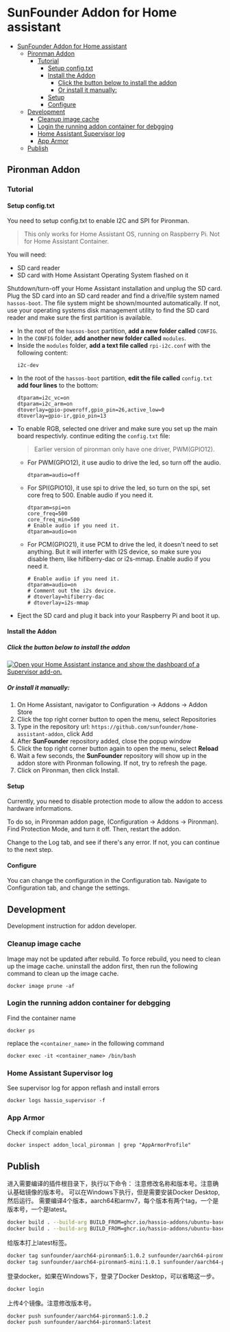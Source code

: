 # SunFounder Addon for Home assistant

- [SunFounder Addon for Home assistant](#sunfounder-addon-for-home-assistant)
  - [Pironman Addon](#pironman-addon)
    - [Tutorial](#tutorial)
      - [Setup config.txt](#setup-configtxt)
      - [Install the Addon](#install-the-addon)
        - [Click the button below to install the addon](#click-the-button-below-to-install-the-addon)
        - [Or install it manually:](#or-install-it-manually)
      - [Setup](#setup)
      - [Configure](#configure)
  - [Development](#development)
    - [Cleanup image cache](#cleanup-image-cache)
    - [Login the running addon container for debgging](#login-the-running-addon-container-for-debgging)
    - [Home Assistant Supervisor log](#home-assistant-supervisor-log)
    - [App Armor](#app-armor)
  - [Publish](#publish)


## Pironman Addon

### Tutorial

#### Setup config.txt

You need to setup config.txt to enable I2C and SPI for Pironman.

> This only works for Home Assistant OS, running on Raspberry Pi. Not for Home Assistant Container.

You will need:

 - SD card reader
 - SD card with Home Assistant Operating System flashed on it

Shutdown/turn-off your Home Assistant installation and unplug the SD card. Plug the SD card into an SD card reader and find a drive/file system named `hassos-boot`. The file system might be shown/mounted automatically. If not, use your operating systems disk management utility to find the SD card reader and make sure the first partition is available.

- In the root of the `hassos-boot` partition, **add a new folder called** `CONFIG`.
- In the `CONFIG` folder, **add another new folder called** `modules`.
- Inside the `modules` folder, **add a text file called** `rpi-i2c.conf` with the following content:
   ```
   i2c-dev
   ```
- In the root of the `hassos-boot` partition, **edit the file called** `config.txt` **add four lines** to the bottom:
   ```
   dtparam=i2c_vc=on
   dtparam=i2c_arm=on
   dtoverlay=gpio-poweroff,gpio_pin=26,active_low=0
   dtoverlay=gpio-ir,gpio_pin=13
   ```
- To enable RGB, selected one driver and make sure you set up the main board respectivly. continue editing the `config.txt` file:
   > Earlier version of pironman only have one driver, PWM(GPIO12).
   - For PWM(GPIO12), it use audio to drive the led, so turn off the audio.
      ```
      dtparam=audio=off
      ```
   - For SPI(GPIO10), it use spi to drive the led, so turn on the spi, set core freq to 500. Enable audio if you need it.
      ```
      dtparam=spi=on
      core_freq=500
      core_freq_min=500
      # Enable audio if you need it.
      dtparam=audio=on
      ```
   - For PCM(GPIO21), it use PCM to drive the led, it doesn't need to set anything. But it will interfer with I2S device, so make sure you disable them, like hifiberry-dac or i2s-mmap. Enable audio if you need it.
      ```
      # Enable audio if you need it.
      dtparam=audio=on
      # Comment out the i2s device.
      # dtoverlay=hifiberry-dac
      # dtoverlay=i2s-mmap
      ```
- Eject the SD card and plug it back into your Raspberry Pi and boot it up.

#### Install the Addon

##### Click the button below to install the addon

[![Open your Home Assistant instance and show the dashboard of a Supervisor add-on.](https://my.home-assistant.io/badges/supervisor_addon.svg)](https://my.home-assistant.io/redirect/supervisor_addon/?addon=6fa7f6d2_pironman&repository_url=https%3A%2F%2Fgithub.com%2Fsunfounder%2Fhome-assistant-addon)

##### Or install it manually:

1. On Home Assistant, navigator to Configuration -> Addons -> Addon Store
2. Click the top right corner button to open the menu, select Repositories
3. Type in the repository url: `https://github.com/sunfounder/home-assistant-addon`, click Add
4. After **SunFounder** repository added, close the popup window
5. Click the top right corner button again to open the menu, select **Reload**
6. Wait a few seconds, the **SunFounder** repository will show up in the addon store with Pironman following. If not, try to refresh the page.
7. Click on Pironman, then click Install.

#### Setup

Currently, you need to disable protection mode to allow the addon to access hardware informations.

To do so, in Pironman addon page, (Configuration -> Addons -> Pironman). Find Protection Mode, and turn it off. Then, restart the addon.

Change to the Log tab, and see if there's any error. If not, you can continue to the next step.

#### Configure

You can change the configuration in the Configuration tab. Navigate to Configuration tab, and change the settings.



## Development

Development instruction for addon developer.

### Cleanup image cache

Image may not be updated after rebuild. To force rebuild, you need to clean up the image cache.
uninstall the addon first, then run the following command to clean up the image cache.

```
docker image prune -af
```

### Login the running addon container for debgging

Find the container name
```
docker ps
```

replace the `<container_name>` in the following command
```
docker exec -it <container_name> /bin/bash
```

### Home Assistant Supervisor log

See supervisor log for appon reflash and install errors

```
docker logs hassio_supervisor -f
```

### App Armor

Check if complain enabled

```
docker inspect addon_local_pironman | grep "AppArmorProfile"
```

## Publish

进入需要编译的插件根目录下，执行以下命令：
注意修改名称和版本号。注意确认基础镜像的版本号。
可以在Windows下执行，但是需要安装Docker Desktop, 然后运行。
需要编译4个版本，aarch64和armv7，每个版本有两个tag，一个是版本号，一个是latest。

```bash
docker build . --build-arg BUILD_FROM=ghcr.io/hassio-addons/ubuntu-base/aarch64:10.0.1 -t sunfounder/aarch64-pironman5:1.0.2
docker build . --build-arg BUILD_FROM=ghcr.io/hassio-addons/ubuntu-base/aarch64:10.0.1 -t sunfounder/aarch64-pironman5-mini:1.0.1
```

给版本打上latest标签。

```bash
docker tag sunfounder/aarch64-pironman5:1.0.2 sunfounder/aarch64-pironman5:latest
docker tag sunfounder/aarch64-pironman5-mini:1.0.1 sunfounder/aarch64-pironman5-mini:latest
```

登录docker。如果在Windows下，登录了Docker Desktop，可以省略这一步。

```bash
docker login
```

上传4个镜像。注意修改版本号。

```bash
docker push sunfounder/aarch64-pironman5:1.0.2
docker push sunfounder/aarch64-pironman5:latest
```
